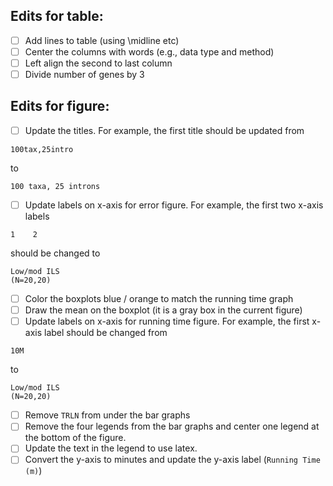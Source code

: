 Edits for table:
----------------
- [ ] Add lines to table (using \midline etc)
- [ ] Center the columns with words (e.g., data type and method)
- [ ] Left align the second to last column
- [ ] Divide number of genes by 3

Edits for figure:
-----------------
- [ ] Update the titles. For example, the first title should be updated from 
```
100tax,25intro
```
to
```
100 taxa, 25 introns
```
- [ ] Update labels on x-axis for error figure. For example, the first two x-axis labels
```
1    2
``` 
should be changed to
```
Low/mod ILS
(N=20,20)
```
- [ ] Color the boxplots blue / orange to match the running time graph
- [ ] Draw the mean on the boxplot (it is a gray box in the current figure)
- [ ] Update labels on x-axis for running time figure. For example, the first x-axis label should be changed from 
```
10M
```
to
```
Low/mod ILS
(N=20,20)
```
- [ ] Remove `TRLN` from under the bar graphs
- [ ] Remove the four legends from the bar graphs and center one legend at the bottom of the figure.
- [ ] Update the text in the legend to use latex.
- [ ] Convert the y-axis to minutes and update the y-axis label (`Running Time (m)`)
